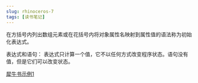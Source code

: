 ```yaml
---
slug: rhinoceros-7
tags: [读书笔记]
---
```


在方括号内列出数组元素或在花括号内将对象属性名映射到属性值的语法称为初始化表达式。

表达式和语句：
表达式只计算一个值，它不以任何方式改变程序状态。语句没有值，但是它们可以改变状态。

[犀牛书示例1](https://code.juejin.cn/pen/7160871284204077086)
